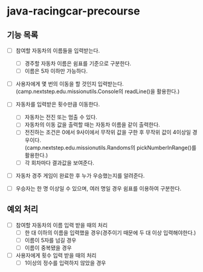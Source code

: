 # java-racingcar-precourse

## 기능 목록
- [ ] 참여할 자동차의 이름들을 입력받는다.
  - [ ] 경주할 자동차 이름은 쉼표를 기준으로 구분한다.
  - [ ] 이름은 5자 이하만 가능하다.
  
- [ ] 사용자에게 몇 번의 이동을 할 것인지 입력받는다.
      <br/>(camp.nextstep.edu.missionutils.Console의 readLine()을 활용한다.)

- [ ] 자동차를 입력받은 횟수만큼 이동한다.
  - [ ] 자동차는 전진 또는 멈출 수 있다.
  - [ ] 자동차의 이동 값을 출력할 때는 자동차 이름을 같이 출력한다.
  - [ ] 전진하는 조건은 0에서 9사이에서 무작위 값을 구한 후 무작위 값이 4이상일 경우이다.
        <br/>(camp.nextstep.edu.missionutils.Randoms의 pickNumberInRange()를 활용한다.)
  - [ ] 각 회차마다 결과값을 보여준다.

- [ ] 자동차 경주 게임이 완료한 후 누가 우승했는지를 알려준다.
-   [ ] 우승자는 한 명 이상일 수 있으며, 여러 명일 경우 쉼표를 이용하여 구분한다.

## 예외 처리
  - [ ] 참여할 자동차의 이름 입력 받을 때의 처리
    - [ ] 한 대 이하의 이름을 입력했을 경우(경주이기 때문에 두 대 이상 입력해야한다.)
    - [ ] 이름이 5자를 넘길 경우
    - [ ] 이름이 중복됐을 경우
  
  - [ ] 사용자에게 횟수 입력 받을 때의 처리
    - [ ] 1이상의 정수를 입력하지 않았을 경우
